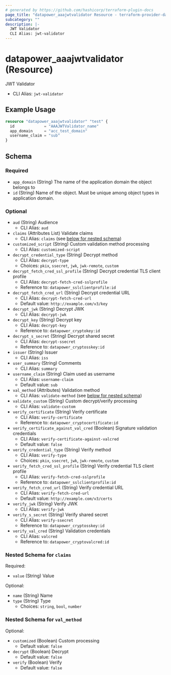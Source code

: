 ```yaml
---
# generated by https://github.com/hashicorp/terraform-plugin-docs
page_title: "datapower_aaajwtvalidator Resource - terraform-provider-datapower"
subcategory: ""
description: |-
  JWT Validator
  CLI Alias: jwt-validator
---
```


# datapower_aaajwtvalidator (Resource)

JWT Validator
  - CLI Alias: `jwt-validator`

## Example Usage

```terraform
resource "datapower_aaajwtvalidator" "test" {
  id             = "AAAJWTValidator_name"
  app_domain     = "acc_test_domain"
  username_claim = "sub"
}
```

<!-- schema generated by tfplugindocs -->
## Schema

### Required

- `app_domain` (String) The name of the application domain the object belongs to
- `id` (String) Name of the object. Must be unique among object types in application domain.

### Optional

- `aud` (String) Audience
  - CLI Alias: `aud`
- `claims` (Attributes List) Validate claims
  - CLI Alias: `claims` (see [below for nested schema](#nestedatt--claims))
- `customized_script` (String) Custom validation method processing
  - CLI Alias: `customized-script`
- `decrypt_credential_type` (String) Decrypt method
  - CLI Alias: `decrypt-type`
  - Choices: `pkix`, `ssecret`, `jwk`, `jwk-remote`, `custom`
- `decrypt_fetch_cred_ssl_profile` (String) Decrypt credential TLS client profile
  - CLI Alias: `decrypt-fetch-cred-sslprofile`
  - Reference to: `datapower_sslclientprofile:id`
- `decrypt_fetch_cred_url` (String) Decrypt credential URL
  - CLI Alias: `decrypt-fetch-cred-url`
  - Default value: `http://example.com/v3/key`
- `decrypt_jwk` (String) Decrypt JWK
  - CLI Alias: `decrypt-jwk`
- `decrypt_key` (String) Decrypt key
  - CLI Alias: `decrypt-key`
  - Reference to: `datapower_cryptokey:id`
- `decrypt_s_secret` (String) Decrypt shared secret
  - CLI Alias: `decrypt-ssecret`
  - Reference to: `datapower_cryptosskey:id`
- `issuer` (String) Issuer
  - CLI Alias: `iss`
- `user_summary` (String) Comments
  - CLI Alias: `summary`
- `username_claim` (String) Claim used as username
  - CLI Alias: `username-claim`
  - Default value: `sub`
- `val_method` (Attributes) Validation method
  - CLI Alias: `validate-method` (see [below for nested schema](#nestedatt--val_method))
- `validate_custom` (String) Custom decrypt/verify processing
  - CLI Alias: `validate-custom`
- `verify_certificate` (String) Verify certificate
  - CLI Alias: `verify-certificate`
  - Reference to: `datapower_cryptocertificate:id`
- `verify_certificate_against_val_cred` (Boolean) Signature validation credentials
  - CLI Alias: `verify-certificate-against-valcred`
  - Default value: `false`
- `verify_credential_type` (String) Verify method
  - CLI Alias: `verify-type`
  - Choices: `pkix`, `ssecret`, `jwk`, `jwk-remote`, `custom`
- `verify_fetch_cred_ssl_profile` (String) Verify credential TLS client profile
  - CLI Alias: `verify-fetch-cred-sslprofile`
  - Reference to: `datapower_sslclientprofile:id`
- `verify_fetch_cred_url` (String) Verify credential URL
  - CLI Alias: `verify-fetch-cred-url`
  - Default value: `http://example.com/v3/certs`
- `verify_jwk` (String) Verify JWK
  - CLI Alias: `verify-jwk`
- `verify_s_secret` (String) Verify shared secret
  - CLI Alias: `verify-ssecret`
  - Reference to: `datapower_cryptosskey:id`
- `verify_val_cred` (String) Validation credentials
  - CLI Alias: `valcred`
  - Reference to: `datapower_cryptovalcred:id`

<a id="nestedatt--claims"></a>
### Nested Schema for `claims`

Required:

- `value` (String) Value

Optional:

- `name` (String) Name
- `type` (String) Type
  - Choices: `string`, `bool`, `number`


<a id="nestedatt--val_method"></a>
### Nested Schema for `val_method`

Optional:

- `customized` (Boolean) Custom processing
  - Default value: `false`
- `decrypt` (Boolean) Decrypt
  - Default value: `false`
- `verify` (Boolean) Verify
  - Default value: `false`
